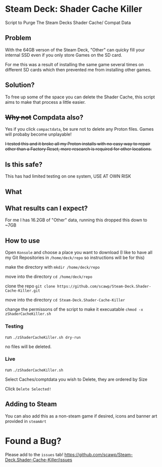 # Steam Deck: Shader Cache Killer

Script to Purge The Steam Decks Shader Cache/ Compat Data

## Problem

With the 64GB verson of the Steam Deck, "Other" can quicky fill your internal SSD even if you only store Games on the SD card.

For me this was a result of installing the same game several times on different SD cards which then prevented me from installing other games.

## Solution?

To free up some of the space you can delete the Shader Cache, this script aims to make that process a little easier.

## ~~Why not~~ Compdata also?

Yes if you click `compactdata`, be sure not to delete any Proton files. Games will probaby become unplayable!

~~I tested this and it broke all my Proton installs with no easy way to repair other than a Factory Reset, more research is required for other locations.~~

## Is this safe?

This has had limited testing on one system, USE AT OWN RISK

## What 

## What results can I expect?

For me I has 16.2GB of "Other" data, running this dropped this down to ~7GB

## How to use

Open `Konsole` and choose a place you want to download (I like to have all my Git Repositories in `/home/deck/repo` so instructions will be for this)

make the directory with `mkdir /home/deck/repo`

move into the directory `cd /home/deck/repo`

clone the repo `git clone https://github.com/scawp/Steam-Deck.Shader-Cache-Killer.git`

move into the directory `cd Steam-Deck.Shader-Cache-Killer`

change the permissons of the script to make it execuatable `chmod -x zShaderCacheKiller.sh`

### Testing

run `./zShaderCacheKiller.sh dry-run`

no files will be deleted.

### Live 

run `./zShaderCacheKiller.sh`

Select Caches/comptdata you wish to Delete, they are ordered by Size

Click `Delete Selected!`

## Adding to Steam

You can also add this as a non-steam game if desired, icons and banner art provided in `steamArt`

# Found a Bug?

Please add to the `issues` tab! https://github.com/scawp/Steam-Deck.Shader-Cache-Killer/issues
